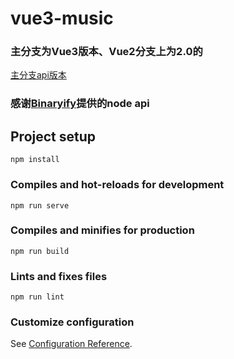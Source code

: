 # vue3-music

### 主分支为Vue3版本、Vue2分支上为2.0的
[主分支api版本](https://github.com/jgsrty/NeteaseCloudMusicApi)

### 感谢[Binaryify](https://github.com/Binaryify/NeteaseCloudMusicApi)提供的node api

## Project setup
```
npm install
```

### Compiles and hot-reloads for development
```
npm run serve
```

### Compiles and minifies for production
```
npm run build
```

### Lints and fixes files
```
npm run lint
```

### Customize configuration
See [Configuration Reference](https://cli.vuejs.org/config/).
 
